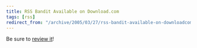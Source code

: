 ```yaml
---
title: RSS Bandit Available on Download.com
tags: [rss]
redirect_from: "/archive/2005/03/27/rss-bandit-available-on-downloadcom.aspx/"
---
```


Be sure to [review
it](http://www.download.com/RSS-Bandit/3000-9227_4-10375934.html?tag=lst-0-4)!

